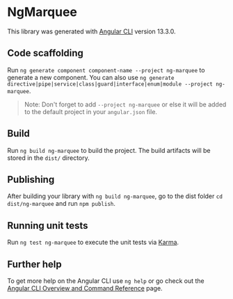 # NgMarquee

This library was generated with [Angular CLI](https://github.com/angular/angular-cli) version 13.3.0.

## Code scaffolding

Run `ng generate component component-name --project ng-marquee` to generate a new component. You can also use `ng generate directive|pipe|service|class|guard|interface|enum|module --project ng-marquee`.
> Note: Don't forget to add `--project ng-marquee` or else it will be added to the default project in your `angular.json` file. 

## Build

Run `ng build ng-marquee` to build the project. The build artifacts will be stored in the `dist/` directory.

## Publishing

After building your library with `ng build ng-marquee`, go to the dist folder `cd dist/ng-marquee` and run `npm publish`.

## Running unit tests

Run `ng test ng-marquee` to execute the unit tests via [Karma](https://karma-runner.github.io).

## Further help

To get more help on the Angular CLI use `ng help` or go check out the [Angular CLI Overview and Command Reference](https://angular.io/cli) page.

